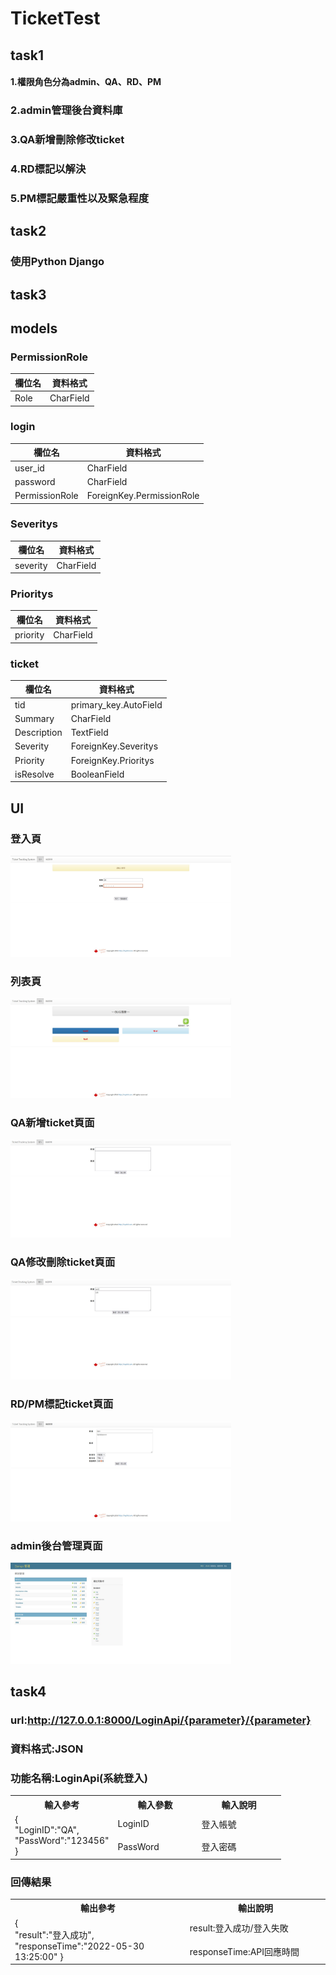 # TicketTest
## task1
#### 1.權限角色分為admin、QA、RD、PM

### 2.admin管理後台資料庫
### 3.QA新增刪除修改ticket
### 4.RD標記以解決
### 5.PM標記嚴重性以及緊急程度
## task2
### 使用Python Django
## task3
## models
### PermissionRole
| 欄位名 | 資料格式|
|  ---- | ----    |
| Role  | CharField|
### login
| 欄位名 | 資料格式|
|  ---- | ----    |
| user_id  | CharField|
| password  | CharField|
| PermissionRole  | ForeignKey.PermissionRole|
### Severitys
| 欄位名 | 資料格式|
|  ---- | ----    |
| severity  | CharField|
### Prioritys
| 欄位名 | 資料格式|
|  ---- | ----    |
| priority  | CharField|
### ticket
| 欄位名 | 資料格式|
|  ---- | ----    |
| tid  | primary_key.AutoField|
| Summary  | CharField|
| Description  | TextField|
| Severity  | ForeignKey.Severitys|
| Priority  | ForeignKey.Prioritys|
| isResolve  | BooleanField|
## UI
### 登入頁
<img src="img/task1.JPG" width="70%">

### 列表頁
<img src="img/task2.JPG" width="70%">

### QA新增ticket頁面
<img src="img/task3.JPG" width="70%">

### QA修改刪除ticket頁面
<img src="img/task4.JPG" width="70%">

### RD/PM標記ticket頁面
<img src="img/task5.JPG" width="70%">

### admin後台管理頁面
<img src="img/task6.JPG" width="70%">

## task4
### url:http://127.0.0.1:8000/LoginApi/{parameter}/{parameter}
### 資料格式:JSON
### 功能名稱:LoginApi(系統登入)
<table>
<tr>
<th width="120">輸入參考</th>
<th width="120">輸入參數</th>
<th width="120">輸入說明</th>
</tr>
<tr>
<td rowspan=2>
{ <br>
 "LoginID":"QA",
 "PassWord":"123456"
 }
</td>
<td>LoginID</td>
<td>登入帳號</td>
</tr>
<tr>
<td>PassWord</td>
<td>登入密碼</td>
</tr>
</table>

### 回傳結果
<table>
<tr>
<th width="300">輸出參考</th>
<th width="240">輸出說明</th>
</tr>
<tr>
<td rowspan=2>
{<br>
 "result":"登入成功",		      
 "responseTime":"2022-05-30 13:25:00"
}
</td>
<td>result:登入成功/登入失敗</td>
</tr>
<tr>
<td>responseTime:API回應時間</td>
</tr>
</table>
